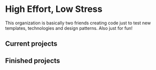 # High Effort, Low Stress
This organization is basically two friends creating code just to test new templates, technologies and design patterns. Also just for fun!

## Current projects


## Finished projects

